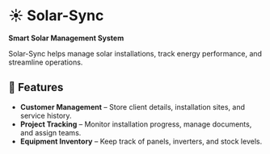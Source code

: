 # ☀️ Solar-Sync

**Smart Solar Management System**

Solar-Sync helps manage solar installations, track energy performance, and streamline operations.

## 🚀 Features
- **Customer Management** – Store client details, installation sites, and service history.
- **Project Tracking** – Monitor installation progress, manage documents, and assign teams.
- **Equipment Inventory** – Keep track of panels, inverters, and stock levels.
